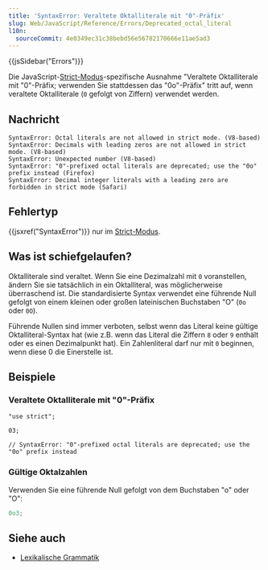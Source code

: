 ```yaml
---
title: 'SyntaxError: Veraltete Oktalliterale mit "0"-Präfix'
slug: Web/JavaScript/Reference/Errors/Deprecated_octal_literal
l10n:
  sourceCommit: 4e0349ec31c38bebd56e56782170666e11ae5ad3
---
```


{{jsSidebar("Errors")}}

Die JavaScript-[Strict-Modus](/de/docs/Web/JavaScript/Reference/Strict_mode)-spezifische Ausnahme "Veraltete Oktalliterale mit \"0\"-Präfix; verwenden Sie stattdessen das \"0o\"-Präfix" tritt auf, wenn veraltete Oktalliterale (`0` gefolgt von Ziffern) verwendet werden.

## Nachricht

```plain
SyntaxError: Octal literals are not allowed in strict mode. (V8-based)
SyntaxError: Decimals with leading zeros are not allowed in strict mode. (V8-based)
SyntaxError: Unexpected number (V8-based)
SyntaxError: "0"-prefixed octal literals are deprecated; use the "0o" prefix instead (Firefox)
SyntaxError: Decimal integer literals with a leading zero are forbidden in strict mode (Safari)
```

## Fehlertyp

{{jsxref("SyntaxError")}} nur im [Strict-Modus](/de/docs/Web/JavaScript/Reference/Strict_mode).

## Was ist schiefgelaufen?

Oktalliterale sind veraltet. Wenn Sie eine Dezimalzahl mit `0` voranstellen, ändern Sie sie tatsächlich in ein Oktalliteral, was möglicherweise überraschend ist. Die standardisierte Syntax verwendet eine führende Null gefolgt von einem kleinen oder großen lateinischen Buchstaben "O" (`0o` oder `0O`).

Führende Nullen sind immer verboten, selbst wenn das Literal keine gültige Oktalliteral-Syntax hat (wie z.B. wenn das Literal die Ziffern `8` oder `9` enthält oder es einen Dezimalpunkt hat). Ein Zahlenliteral darf nur mit `0` beginnen, wenn diese 0 die Einerstelle ist.

## Beispiele

### Veraltete Oktalliterale mit "0"-Präfix

```js-nolint example-bad
"use strict";

03;

// SyntaxError: "0"-prefixed octal literals are deprecated; use the "0o" prefix instead
```

### Gültige Oktalzahlen

Verwenden Sie eine führende Null gefolgt von dem Buchstaben "o" oder "O":

```js example-good
0o3;
```

## Siehe auch

- [Lexikalische Grammatik](/de/docs/Web/JavaScript/Reference/Lexical_grammar#octal)
